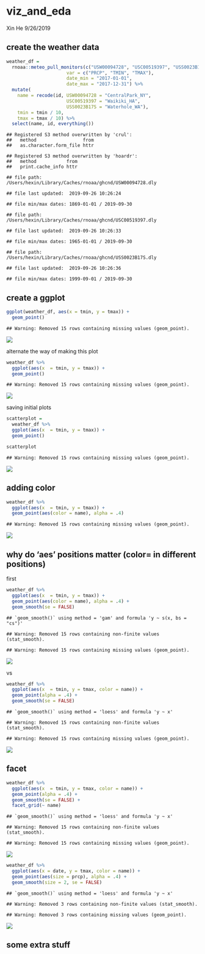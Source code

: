 viz\_and\_eda
================
Xin He
9/26/2019

## create the weather data

``` r
weather_df = 
  rnoaa::meteo_pull_monitors(c("USW00094728", "USC00519397", "USS0023B17S"),
                      var = c("PRCP", "TMIN", "TMAX"), 
                      date_min = "2017-01-01",
                      date_max = "2017-12-31") %>%
  mutate(
    name = recode(id, USW00094728 = "CentralPark_NY", 
                      USC00519397 = "Waikiki_HA",
                      USS0023B17S = "Waterhole_WA"),
    tmin = tmin / 10,
    tmax = tmax / 10) %>%
  select(name, id, everything())
```

    ## Registered S3 method overwritten by 'crul':
    ##   method                 from
    ##   as.character.form_file httr

    ## Registered S3 method overwritten by 'hoardr':
    ##   method           from
    ##   print.cache_info httr

    ## file path:          /Users/hexin/Library/Caches/rnoaa/ghcnd/USW00094728.dly

    ## file last updated:  2019-09-26 10:26:24

    ## file min/max dates: 1869-01-01 / 2019-09-30

    ## file path:          /Users/hexin/Library/Caches/rnoaa/ghcnd/USC00519397.dly

    ## file last updated:  2019-09-26 10:26:33

    ## file min/max dates: 1965-01-01 / 2019-09-30

    ## file path:          /Users/hexin/Library/Caches/rnoaa/ghcnd/USS0023B17S.dly

    ## file last updated:  2019-09-26 10:26:36

    ## file min/max dates: 1999-09-01 / 2019-09-30

## create a ggplot

``` r
ggplot(weather_df, aes(x = tmin, y = tmax)) +
  geom_point()
```

    ## Warning: Removed 15 rows containing missing values (geom_point).

![](viz_and_eda_files/figure-gfm/unnamed-chunk-2-1.png)<!-- -->

alternate the way of making this plot

``` r
weather_df %>% 
  ggplot(aes(x  = tmin, y = tmax)) + 
  geom_point()
```

    ## Warning: Removed 15 rows containing missing values (geom_point).

![](viz_and_eda_files/figure-gfm/unnamed-chunk-3-1.png)<!-- -->

saving initial plots

``` r
scatterplot = 
  weather_df %>% 
  ggplot(aes(x  = tmin, y = tmax)) + 
  geom_point()

scatterplot
```

    ## Warning: Removed 15 rows containing missing values (geom_point).

![](viz_and_eda_files/figure-gfm/unnamed-chunk-4-1.png)<!-- -->

## adding color

``` r
weather_df %>% 
  ggplot(aes(x  = tmin, y = tmax)) + 
  geom_point(aes(color = name), alpha = .4)
```

    ## Warning: Removed 15 rows containing missing values (geom_point).

![](viz_and_eda_files/figure-gfm/unnamed-chunk-5-1.png)<!-- -->

## why do ‘aes’ positions matter (color= in different positions)

first

``` r
weather_df %>% 
  ggplot(aes(x  = tmin, y = tmax)) + 
  geom_point(aes(color = name), alpha = .4) +
  geom_smooth(se = FALSE)
```

    ## `geom_smooth()` using method = 'gam' and formula 'y ~ s(x, bs = "cs")'

    ## Warning: Removed 15 rows containing non-finite values (stat_smooth).

    ## Warning: Removed 15 rows containing missing values (geom_point).

![](viz_and_eda_files/figure-gfm/unnamed-chunk-6-1.png)<!-- -->

vs

``` r
weather_df %>% 
  ggplot(aes(x  = tmin, y = tmax, color = name)) + 
  geom_point(alpha = .4) +
  geom_smooth(se = FALSE)
```

    ## `geom_smooth()` using method = 'loess' and formula 'y ~ x'

    ## Warning: Removed 15 rows containing non-finite values (stat_smooth).

    ## Warning: Removed 15 rows containing missing values (geom_point).

![](viz_and_eda_files/figure-gfm/unnamed-chunk-7-1.png)<!-- -->

## facet

``` r
weather_df %>% 
  ggplot(aes(x  = tmin, y = tmax, color = name)) + 
  geom_point(alpha = .4) +
  geom_smooth(se = FALSE) +
  facet_grid(~ name)
```

    ## `geom_smooth()` using method = 'loess' and formula 'y ~ x'

    ## Warning: Removed 15 rows containing non-finite values (stat_smooth).

    ## Warning: Removed 15 rows containing missing values (geom_point).

![](viz_and_eda_files/figure-gfm/unnamed-chunk-8-1.png)<!-- -->

``` r
weather_df %>%
  ggplot(aes(x = date, y = tmax, color = name)) +
  geom_point(aes(size = prcp), alpha = .4) +
  geom_smooth(size = 2, se = FALSE)
```

    ## `geom_smooth()` using method = 'loess' and formula 'y ~ x'

    ## Warning: Removed 3 rows containing non-finite values (stat_smooth).

    ## Warning: Removed 3 rows containing missing values (geom_point).

![](viz_and_eda_files/figure-gfm/unnamed-chunk-9-1.png)<!-- -->

## some extra stuff
